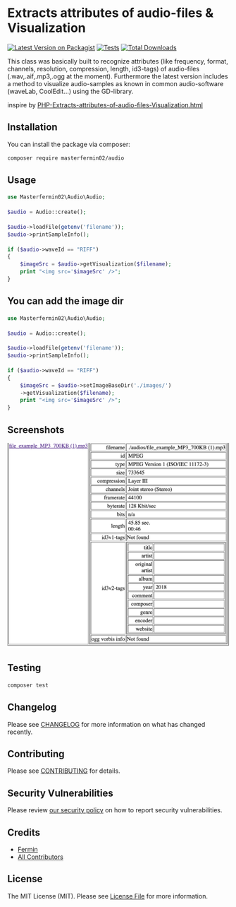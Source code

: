 # Extracts attributes of audio-files & Visualization

[![Latest Version on Packagist](https://img.shields.io/packagist/v/masterfermin02/audio.svg?style=flat-square)](https://packagist.org/packages/masterfermin02/audio)
[![Tests](https://github.com/masterfermin02/audio/actions/workflows/run-tests.yml/badge.svg?branch=main)](https://github.com/masterfermin02/audio/actions/workflows/run-tests.yml)
[![Total Downloads](https://img.shields.io/packagist/dt/masterfermin02/audio.svg?style=flat-square)](https://packagist.org/packages/masterfermin02/audio)

This class was basically built to recognize attributes (like frequency, format, channels, resolution, compression, length, id3-tags) of audio-files (.wav,.aif,.mp3,.ogg at the moment). Furthermore the latest version includes a method to visualize audio-samples as known in common audio-software (waveLab, CoolEdit...) using the GD-library.

inspire by [PHP-Extracts-attributes-of-audio-files-Visualization.html](https://www.phpclasses.org/package/482-PHP-Extracts-attributes-of-audio-files-Visualization.html)

## Installation

You can install the package via composer:

```bash
composer require masterfermin02/audio
```

## Usage

```php
use Masterfermin02\Audio\Audio;

$audio = Audio::create();

$audio->loadFile(getenv('filename'));
$audio->printSampleInfo();

if ($audio->waveId == "RIFF")
{
    $imageSrc = $audio->getVisualization($filename);
    print "<img src='$imageSrc' />";
}
```

## You can add the image dir

```php
use Masterfermin02\Audio\Audio;

$audio = Audio::create();

$audio->loadFile(getenv('filename'));
$audio->printSampleInfo();

if ($audio->waveId == "RIFF")
{
    $imageSrc = $audio->setImageBaseDir('./images/')
    ->getVisualization($filename);
    print "<img src='$imageSrc' />";
}
```

## Screenshots
![result](./screen/Screenshot%202023-12-04%20at%203.40.12%20PM.png?raw=true "Result")

## Testing

```bash
composer test
```

## Changelog

Please see [CHANGELOG](CHANGELOG.md) for more information on what has changed recently.

## Contributing

Please see [CONTRIBUTING](https://github.com/spatie/.github/blob/main/CONTRIBUTING.md) for details.

## Security Vulnerabilities

Please review [our security policy](../../security/policy) on how to report security vulnerabilities.

## Credits

- [Fermin](https://github.com/masterfermin02)
- [All Contributors](../../contributors)

## License

The MIT License (MIT). Please see [License File](LICENSE.md) for more information.
